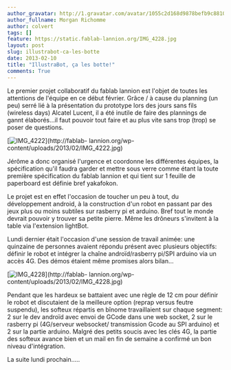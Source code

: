 ```yaml
---
author_gravatar: http://1.gravatar.com/avatar/1055c2d168d9878befb9c8810eda96dc?s=96&d=mm&r=g
author_fullname: Morgan Richomme
author: colvert
tags: []
feature: https://static.fablab-lannion.org/IMG_4228.jpg
layout: post
slug: illustrabot-ca-les-botte
date: 2013-02-10
title: "IllustraBot, ça les botte!"
comments: True
---
```

Le premier projet collaboratif du fablab lannion est l'objet de toutes les
attentions de l'équipe en ce début février. Grâce / à cause du planning (un
peu) serré lié à la présentation du prototype lors des jours sans fils
(wireless days) Alcatel Lucent, il a été inutile de faire des plannings de
gannt élaborés…il faut pouvoir tout faire et au plus vite sans trop (trop) se
poser de questions.

[![IMG_4222](https://static.fablab-lannion.org/IMG_4222-300x200.jpg)](http://fablab-
lannion.org/wp-content/uploads/2013/02/IMG_4222.jpg)

Jérôme a donc organisé l'urgence et coordonne les différentes équipes, la
spécification qu'il faudra garder et mettre sous verre comme étant la toute
première spécification du fablab lannion et qui tient sur 1 feuille de
paperboard est définie bref yakafokon.

Le projet est en effet l'occasion de toucher un peu à tout, du développement
android, à la construction d'un robot en passant par des jeux plus ou moins
subtiles sur rasberry pi et arduino. Bref tout le monde devrait pouvoir y
trouver sa petite pierre. Même les drôneurs s'invitent à la table via
l'extension lightBot.

Lundi dernier était l'occasion d'une session de travail animée: une quinzaine
de personnes avaient répondu présent avec plusieurs objectifs: définir le
robot et intégrer la chaîne androïd/rasberry pi/SPI arduino via un accès 4G.
Des démos étaient même promises alors bilan…

[![IMG_4228](https://static.fablab-lannion.org/IMG_4228-300x200.jpg)](http://fablab-
lannion.org/wp-content/uploads/2013/02/IMG_4228.jpg)

Pendant que les hardeux se battaient avec une règle de 12 cm pour définir le
robot et discutaient de la meilleure option (reprap versus feutre suspendu),
les softeux répartis en bînome travaillaient sur chaque segment: 2 sur le dev
androïd avec envoi de GCode dans une web socket, 2 sur le rasberry pi
(4G/serveur websocket/ transmission Gcode au SPI arduino) et 2 sur la partie
arduino. Malgré des petits soucis avec les clés 4G, la partie des softeux
avance bien et un mail en fin de semaine a confirmé un bon niveau
d'intégration.

La suite lundi prochain…..


